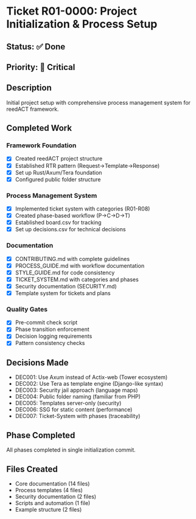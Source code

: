 # Ticket R01-0000: Project Initialization & Process Setup
<!-- Format: R01-0000 = Verwaltungsaufgaben, Init Ticket -->
<!-- Status: COMPLETED -->

## Status: ✅ Done

## Priority: 🔴 Critical

## Description
Initial project setup with comprehensive process management system for reedACT framework.

## Completed Work

### Framework Foundation
- [x] Created reedACT project structure
- [x] Established RTR pattern (Request→Template→Response)
- [x] Set up Rust/Axum/Tera foundation
- [x] Configured public folder structure

### Process Management System  
- [x] Implemented ticket system with categories (R01-R08)
- [x] Created phase-based workflow (P→C→D→T)
- [x] Established board.csv for tracking
- [x] Set up decisions.csv for technical decisions

### Documentation
- [x] CONTRIBUTING.md with complete guidelines
- [x] PROCESS_GUIDE.md with workflow documentation
- [x] STYLE_GUIDE.md for code consistency
- [x] TICKET_SYSTEM.md with categories and phases
- [x] Security documentation (SECURITY.md)
- [x] Template system for tickets and plans

### Quality Gates
- [x] Pre-commit check script
- [x] Phase transition enforcement
- [x] Decision logging requirements
- [x] Pattern consistency checks

## Decisions Made
- DEC001: Use Axum instead of Actix-web (Tower ecosystem)
- DEC002: Use Tera as template engine (Django-like syntax)
- DEC003: Security jail approach (language maps)
- DEC004: Public folder naming (familiar from PHP)
- DEC005: Templates server-only (security)
- DEC006: SSG for static content (performance)
- DEC007: Ticket-System with phases (traceability)

## Phase Completed
All phases completed in single initialization commit.

## Files Created
- Core documentation (14 files)
- Process templates (4 files)
- Security documentation (2 files)
- Scripts and automation (1 file)
- Example structure (2 files)